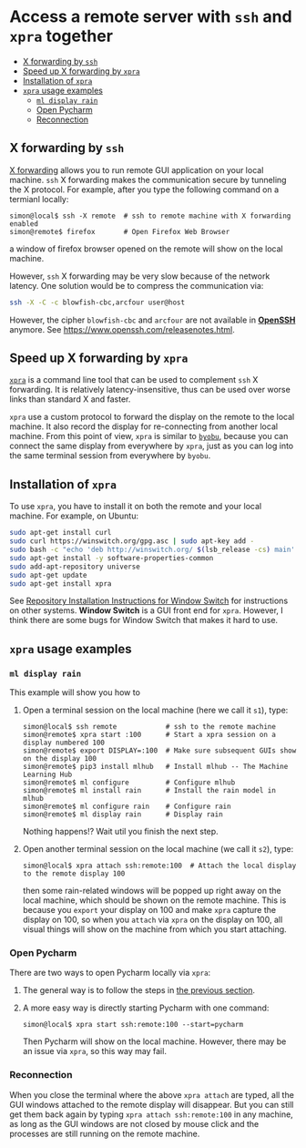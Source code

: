 # Access a remote server with `ssh` and `xpra` together #


* [X forwarding by `ssh`](#x-forwarding-by-ssh)
* [Speed up X forwarding by `xpra`](#speed-up-x-forwarding-by-xpra)
* [Installation of `xpra`](#installation-of-xpra)
* [`xpra` usage examples](#xpra-usage-examples)
  + [`ml display rain`](#ml-display-rain)
  + [Open Pycharm](#open-pycharm)
  + [Reconnection](#reconnection)


## X forwarding by `ssh` ##

[X forwarding](https://nnc3.com/mags/Networking2/ssh/ch09_03.htm)
allows you to run remote GUI application on your local machine.  `ssh`
X forwarding makes the communication secure by tunneling the X
protocol.  For example, after you type the following command on a
termianl locally:

```console
simon@local$ ssh -X remote  # ssh to remote machine with X forwarding enabled
simon@remote$ firefox       # Open Firefox Web Browser
```

a window of firefox browser opened on the remote will show on the
local machine.

However, `ssh` X forwarding may be very slow because of the network
latency.  One solution would be to compress the communication via:

```bash
ssh -X -C -c blowfish-cbc,arcfour user@host
```

However, the cipher `blowfish-cbc` and `arcfour` are not available in
**[OpenSSH](https://www.openssh.com)** anymore.  See
https://www.openssh.com/releasenotes.html.


## Speed up X forwarding by `xpra` ##

[`xpra`](https://xpra.org) is a command line tool that can be used to
 complement `ssh` X forwarding.  It is relatively latency-insensitive,
 thus can be used over worse links than standard X and faster.

`xpra` use a custom protocol to forward the display on the remote to
the local machine.  It also record the display for re-connecting from
another local machine.  From this point of view, `xpra` is similar to
[`byobu`](http://byobu.co), because you can connect the same display
from everywhere by `xpra`, just as you can log into the same terminal
session from everywhere by `byobu`.


## Installation of `xpra` ##

To use `xpra`, you have to install it on both the remote and your
local machine.  For example, on Ubuntu:

```bash
sudo apt-get install curl
sudo curl https://winswitch.org/gpg.asc | sudo apt-key add -
sudo bash -c "echo 'deb http://winswitch.org/ $(lsb_release -cs) main' > /etc/apt/sources.list.d/winswitch.list"
sudo apt-get install -y software-properties-common
sudo add-apt-repository universe
sudo apt-get update
sudo apt-get install xpra
```

See [Repository Installation Instructions for Window
  Switch](https://winswitch.org/downloads/) for instructions on other
  systems.  **Window Switch** is a GUI front end for `xpra`.  However,
  I think there are some bugs for Window Switch that makes it hard to
  use.


## `xpra` usage examples ##

### `ml display rain` ###

This example will show you how to 

1. Open a terminal session on the local machine (here we call it
   `s1`), type:

   ```console
   simon@local$ ssh remote            # ssh to the remote machine
   simon@remote$ xpra start :100      # Start a xpra session on a display numbered 100
   simon@remote$ export DISPLAY=:100  # Make sure subsequent GUIs show on the display 100
   simon@remote$ pip3 install mlhub   # Install mlhub -- The Machine Learning Hub
   simon@remote$ ml configure         # Configure mlhub
   simon@remote$ ml install rain      # Install the rain model in mlhub
   simon@remote$ ml configure rain    # Configure rain
   simon@remote$ ml display rain      # Display rain
   ```

   Nothing happens!? Wait util you finish the next step.

1. Open another terminal session on the local machine (we call it
   `s2`), type:

   ```console
   simon@local$ xpra attach ssh:remote:100  # Attach the local display to the remote display 100
   ```
   
   then some rain-related windows will be popped up right away on the
   local machine, which should be shown on the remote machine.  This
   is because you `export` your display on 100 and make `xpra` capture
   the display on 100, so when you `attach` via `xpra` on the display
   on 100, all visual things will show on the machine from which you
   start attaching.


### Open Pycharm ###

There are two ways to open Pycharm locally via `xpra`:

1. The general way is to follow the steps in [the previous
   section](#ml-display-rain).

1. A more easy way is directly starting Pycharm with one command:

   ```console
   simon@local$ xpra start ssh:remote:100 --start=pycharm
   ```
   
   Then Pycharm will show on the local machine.  However, there may be
   an issue via `xpra`, so this way may fail.
   

### Reconnection ###

When you close the terminal where the above `xpra attach` are typed,
all the GUI windows attached to the remote display will disappear.
But you can still get them back again by typing `xpra attach
ssh:remote:100` in any machine, as long as the GUI windows are not
closed by mouse click and the processes are still running on the
remote machine.
